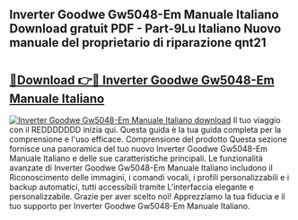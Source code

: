 ## Inverter Goodwe Gw5048-Em Manuale Italiano Download gratuit PDF - Part-9Lu Italiano Nuovo manuale del proprietario di riparazione qnt21

# <h2><a href="http://df9fi4.blite.top/?on=Inverter+Goodwe+Gw5048-Em+Manuale+Italiano">🔗Download 👉🔴 Inverter Goodwe Gw5048-Em Manuale Italiano</a></h2>

[![Inverter Goodwe Gw5048-Em Manuale Italiano download](https://i.imgur.com/lujVjoI.png)](http://df9fi4.blite.top/?on=Inverter+Goodwe+Gw5048-Em+Manuale+Italiano)
Il tuo viaggio con il REDDDDDDD inizia qui. Questa guida è la tua guida completa per la comprensione e l'uso efficace. Comprensione del prodotto Questa sezione fornisce una panoramica del tuo nuovo Inverter Goodwe Gw5048-Em Manuale Italiano e delle sue caratteristiche principali. Le funzionalità avanzate di Inverter Goodwe Gw5048-Em Manuale Italiano includono il Riconoscimento delle immagini, i comandi vocali, i profili personalizzabili e i backup automatici, tutti accessibili tramite L'interfaccia elegante e personalizzabile. Grazie per aver scelto noi! Apprezziamo la tua fiducia e il tuo supporto per Inverter Goodwe Gw5048-Em Manuale Italiano.
